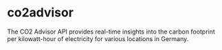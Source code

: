 # co2advisor
The CO2 Advisor API provides real-time insights into the carbon footprint per kilowatt-hour of electricity for various locations in Germany.
